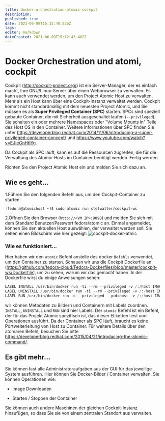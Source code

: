 ```yaml
---
title: docker-orchestration-atomic-cockpit
description: 
published: true
date: 2021-06-09T15:12:48.536Z
tags: 
editor: markdown
dateCreated: 2021-06-09T15:12:43.482Z
---
```


# Docker Orchestration und atomi, cockpit

Cockpit (http://cockpit-project.org/) ist ein Server-Manager, der es einfach macht, Ihre GNU/Linux-Server über einen Webbrowser zu verwalten. Es kann auch verwendet werden, um den Project Atomic Host zu verwalten. Mehr als ein Host kann über eine Cockpit-Instanz verwaltet werden. Cockpit kommt nicht standardmäßig mit dem neuesten Project Atomic, und Sie müssen es als **Super Privileged Container (SPC)** starten. SPCs sind speziell gebaute Container, die mit Sicherheit ausgeschaltet laufen (`--privileged`); Sie schalten ein oder mehrere Namespaces oder "Volume Mounts in" Teile des Host OS in den Container. Weitere Informationen über SPC finden Sie unter https://developerblog.redhat.com/2014/11/06/introducing-a-super-privileged-container-concept/ und https://www.youtube.com/watch?v=EJIeGnHtIYg.

Da Cockpit als SPC läuft, kann es auf die Ressourcen zugreifen, die für die Verwaltung des Atomic-Hosts im Container benötigt werden.
Fertig werden

Richten Sie den Project Atomic Host ein und melden Sie sich dazu an.

## Wie es geht…

1.Führen Sie den folgenden Befehl aus, um den Cockpit-Container zu starten:

`[fedora@atomichost ~]$ sudo atomic run stefwalter/cockpit-ws`

2.Öffnen Sie den Browser (`http://<VM IP>:9090`) und melden Sie sich mit dem Standard Benutzer/Passwort fedora/atomic an. Einmal angemeldet, können Sie den aktuellen Host auswählen, der verwaltet werden soll. Sie sehen einen Bildschirm wie hier gezeigt:
![cockpit-docker-atmic](https://www.packtpub.com/graphics/9781788297615/graphics/4862OS_08_14.jpg)

### Wie es funktioniert…

Hier haben wir den `atomic` Befehl anstelle des docker `Befehls` verwendet, um den Container zu starten. Schauen wir uns die Cockpit Dockerfile an (https://github.com/fedora-cloud/Fedora-Dockerfiles/blob/master/cockpit-ws/Dockerfile), um zu sehen, warum wir das gemacht haben. In der Dockerfile wirst du einige Anweisungen sehen:

```s
LABEL INSTALL /usr/bin/docker run -ti --rm --privileged -v /:/host IMAGE /container/atomic-install
LABEL UNINSTALL /usr/bin/docker run -ti --rm --privileged -v /:/host IMAGE /cockpit/atomic-uninstall
LABEL RUN /usr/bin/docker run -d --privileged --pid=host -v /:/host IMAGE /container/atomic-run --local-ssh
```

wir können Metadaten zu Bildern und Containern mit Labels zuordnen. `INSTALL`, `UNINSTALL` und `RUN` sind hier Labels. Der `atomic` Befehl ist ein Befehl, der für das Projekt Atomic spezifisch ist, das dieser Etiketten liest und Operationen ausführt. Da der Container als SPC läuft, braucht es keine Portweiterleitung von Host zu Container. Für weitere Details über den atomaren Befehl, besuchen Sie bitte https://developerblog.redhat.com/2015/04/21/introducing-the-atomic-command/.

## Es gibt mehr…

Sie können fast alle Administratoraufgaben aus der GUI für das jeweilige System ausführen. Hier können Sie Docker-Bilder / Container verwalten. Sie können Operationen wie:

* Image Downloaden

* Starten / Stoppen der Container

Sie können auch andere Maschinen der gleichen Cockpit-Instanz hinzufügen, so dass Sie sie von einem zentralen Standort aus verwalten.
